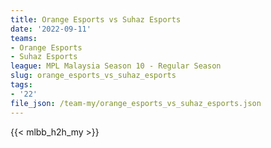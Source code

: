 ```yaml
---
title: Orange Esports vs Suhaz Esports
date: '2022-09-11'
teams:
- Orange Esports
- Suhaz Esports
league: MPL Malaysia Season 10 - Regular Season
slug: orange_esports_vs_suhaz_esports
tags:
- '22'
file_json: /team-my/orange_esports_vs_suhaz_esports.json
---
```


{{< mlbb_h2h_my >}}

